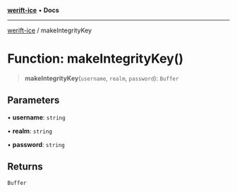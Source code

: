 [**werift-ice**](../README.md) • **Docs**

***

[werift-ice](../globals.md) / makeIntegrityKey

# Function: makeIntegrityKey()

> **makeIntegrityKey**(`username`, `realm`, `password`): `Buffer`

## Parameters

• **username**: `string`

• **realm**: `string`

• **password**: `string`

## Returns

`Buffer`
